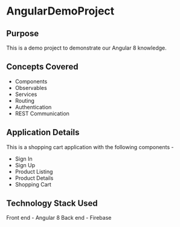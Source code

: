 # AngularDemoProject

## Purpose

This is a demo project to demonstrate our Angular 8 knowledge.

## Concepts Covered

- Components
- Observables
- Services
- Routing
- Authentication
- REST Communication

## Application Details

This is a shopping cart application with the following components - 

- Sign In
- Sign Up
- Product Listing
- Product Details
- Shopping Cart

## Technology Stack Used

Front end - Angular 8
Back end - Firebase
